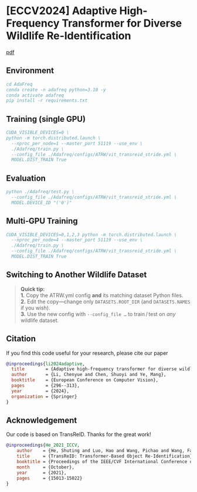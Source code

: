 # [ECCV2024] Adaptive High-Frequency Transformer for Diverse Wildlife Re-Identification
[pdf](https://arxiv.org/pdf/2410.06977)


## Environment
```bibtex
cd AdaFreq
conda create -n adafreq python=3.10 -y
conda activate adafreq
pip install -r requirements.txt
```

## Training (single GPU)
```bibtex
CUDA_VISIBLE_DEVICES=0 \
python -m torch.distributed.launch \
  --nproc_per_node=1 --master_port 51119 --use_env \
  ./Adafreq/train.py \
  --config_file ./Adafreq/configs/ATRW/vit_transreid_stride.yml \
  MODEL.DIST_TRAIN True
```

## Evaluation
```bibtex
python ./Adafreq/test.py \
  --config_file ./Adafreq/configs/ATRW/vit_transreid_stride.yml \
  MODEL.DEVICE_ID "('0')"
```

## Multi‑GPU Training
```bibtex
CUDA_VISIBLE_DEVICES=0,1,2,3 python -m torch.distributed.launch \
  --nproc_per_node=4 --master_port 51119 --use_env \
  ./Adafreq/train.py \
  --config_file ./Adafreq/configs/ATRW/vit_transreid_stride.yml \
  MODEL.DIST_TRAIN True
```

## Switching to Another Wildlife Dataset
> **Quick tip:**  
> **1.** Copy the ATRW.yml config **and** its matching dataset Python files.  
> **2.** Edit the copy—change only `DATASETS.ROOT_DIR` (and `DATASETS.NAMES` if you wish).  
> **3.** Use the new config with `--config_file …` to train / test on *any* wildlife dataset.

## Citation
If you find this code useful for your research, please cite our paper

```bibtex
@inproceedings{li2024adaptive,
  title        = {Adaptive high-frequency transformer for diverse wildlife re-identification},
  author       = {Li, Chenyue and Chen, Shuoyi and Ye, Mang},
  booktitle    = {European Conference on Computer Vision},
  pages        = {296--313},
  year         = {2024},
  organization = {Springer}
}
```

## Acknowledgement
Our code is based on TransReID. Thanks for the great work!

```bibtex
@inproceedings{He_2021_ICCV,
    author    = {He, Shuting and Luo, Hao and Wang, Pichao and Wang, Fan and Li, Hao and Jiang, Wei},
    title     = {TransReID: Transformer-Based Object Re-Identification},
    booktitle = {Proceedings of the IEEE/CVF International Conference on Computer Vision (ICCV)},
    month     = {October},
    year      = {2021},
    pages     = {15013-15022}
}
```
